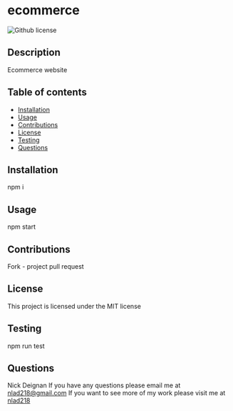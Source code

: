 # ecommerce 


![Github license](https://img.shields.io/badge/license-MIT-blue.svg)

## Description

Ecommerce website

## Table of contents

- [Installation](#installation)
- [Usage](#usage)
- [Contributions](#contributions)
- [License](#license)
- [Testing](#testing)
- [Questions](#questions)

## Installation

npm i

## Usage

npm start

## Contributions

Fork - project pull request

## License

This project is licensed under the MIT license

## Testing

npm run test

## Questions

Nick Deignan
If you have any questions please email me at nlad218@gmail.com
If you want to see more of my work please visit me at [nlad218](https://github.com/nlad218)


